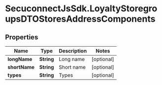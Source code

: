 # SecuconnectJsSdk.LoyaltyStoregroupsDTOStoresAddressComponents

## Properties
Name | Type | Description | Notes
------------ | ------------- | ------------- | -------------
**longName** | **String** | Long name | [optional] 
**shortName** | **String** | Short name | [optional] 
**types** | **String** | Types | [optional] 


